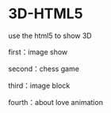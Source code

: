 # 3D-HTML5
use the html5 to show 3D

first：image show

second：chess game

third：image block

fourth：about love animation


